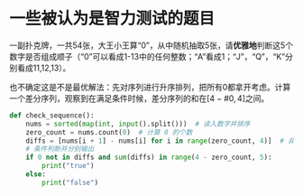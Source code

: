# 一些被认为是智力测试的题目

一副扑克牌，一共54张，大王小王算“0”，从中随机抽取5张，请**优雅地**判断这5个数字是否组成顺子（“0”可以看成1-13中的任何整数；“A”看成1；“J”，“Q”，“K”分别看成11,12,13）。

也不确定这是不是最优解法：先对序列进行升序排列，把所有0都拿开考虑。计算一个差分序列，观察到在满足条件时候，差分序列的和在$[4-\# 0, 4]$之间。
```python
def check_sequence():
    nums = sorted(map(int, input().split()))  # 读入数字并排序
    zero_count = nums.count(0)  # 计算 0 的个数
    diffs = [nums[i + 1] - nums[i] for i in range(zero_count, 4)]  # 非零部分差分序列
    # 条件判断并分别输出
    if 0 not in diffs and sum(diffs) in range(4 - zero_count, 5):
        print("true")
    else:
        print("false")
```